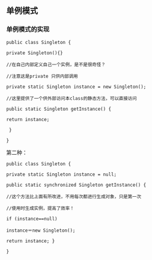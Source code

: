 ## 单例模式

### 单例模式的实现

    public class Singleton {  
     
    private Singleton(){}  
     
    //在自己内部定义自己一个实例，是不是很奇怪？  
     
    //注意这是private 只供内部调用  
     
    private static Singleton instance = new Singleton();  
     
    //这里提供了一个供外部访问本class的静态方法，可以直接访问  
     
    public static Singleton getInstance() {  
     
    return instance;   
     
     }  
     
    }  

第二种：

    public class Singleton {  
     
    private static Singleton instance = null;  
     
    public static synchronized Singleton getInstance() {  
     
    //这个方法比上面有所改进，不用每次都进行生成对象，只是第一次　 　  
     
    //使用时生成实例，提高了效率！  
     
    if (instance==null)  
     
    instance＝new Singleton();  
     
    return instance; }  
     
    }  